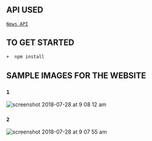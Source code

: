 
## API USED 

[`News API`](https://newsapi.org/)

## TO GET STARTED

```sh 
+  npm install
```

## SAMPLE IMAGES FOR THE WEBSITE

### `1`
![screenshot 2018-07-28 at 9 08 12 am](https://user-images.githubusercontent.com/16745006/43352730-bfff4cdc-9245-11e8-8a53-311546361fb6.png)

### `2`
![screenshot 2018-07-28 at 9 07 55 am](https://user-images.githubusercontent.com/16745006/43352731-c0306894-9245-11e8-9286-be7192f6f5e3.png)
